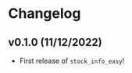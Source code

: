 # Changelog

<!--next-version-placeholder-->

## v0.1.0 (11/12/2022)

- First release of `stock_info_easy`!